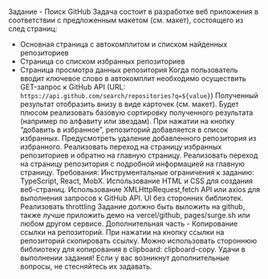 Задание - Поиск GitHub
Задача состоит в разработке веб приложения в соответствии с предложенным макетом
(см. макет), состоящего из след страниц:

- Основная страница с автокомплитом и списком найденных репозиториев
- Страница со списком избранных репозиториев
- Страница просмотра данных репозитория
  Когда пользователь вводит ключевое слово в автокомплит необходимо осуществить
  GET-запрос к GitHub API (URL: `https://api.github.com/search/repositories?q=${value}`)
  Полученный результат отобразить внизу в виде карточек (см. макет).
  Будет плюсом реализовать базовую сортировку полученного результата (например по
  алфавиту или звездам).
  При нажатии на кнопку “добавить в избранное”, репозиторий добавляется в список
  избранных. Предусмотреть удаление добавленного репозитория из избранного.
  Реализовать переход на страницу избранных репозиториев и обратно на главную
  страницу.
  Реализовать переход на страницу репозитория с подробной информацией на главную
  страницу.
  Требования:
  Инструментальные ограничения к заданию: TypeScript, React, MobX.
  Использование HTML и CSS для создания веб-страниц.
  Использование XMLHttpRequest,fetch API или axios для выполнения запросов к GitHub
  API.
  UI без сторонних библиотек.
  Реализовать throttling
  Задание должно быть выложить на github, также лучше приложить демо на
  vercel/github, pages/surge.sh или любом другом сервисе.
  Дополнительная часть - Копирование ссылки на репозиторий.
  При нажатии на кнопку ссылки на репозиторий скопировать ссылку.
  Можно использовать стороннюю библиотеку для копирования в clipboard:
  clipboard-copy.
  Удачи в выполнении задания! Если у вас возникнут дополнительные вопросы, не
  стесняйтесь их задавать.
